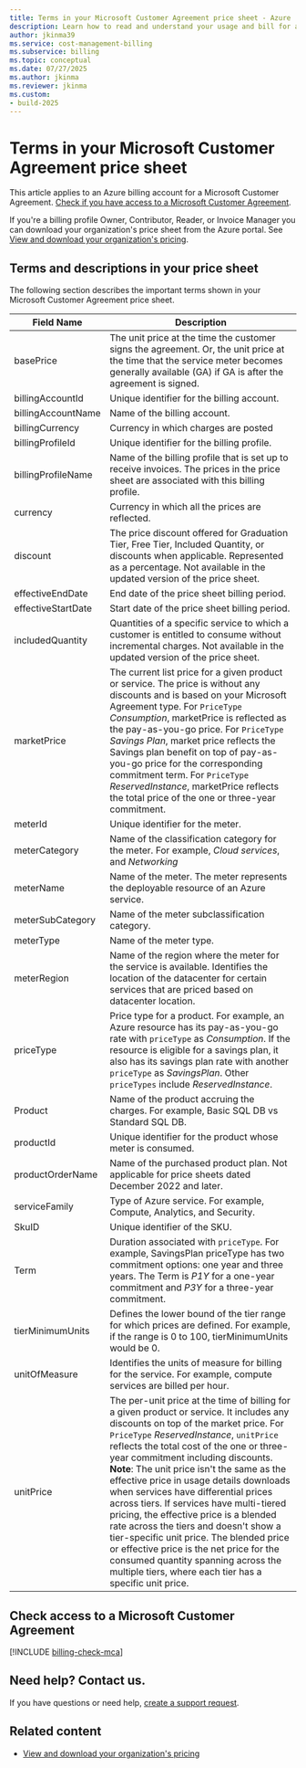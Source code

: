 ```yaml
---
title: Terms in your Microsoft Customer Agreement price sheet - Azure
description: Learn how to read and understand your usage and bill for a Microsoft Customer Agreement.
author: jkinma39
ms.service: cost-management-billing
ms.subservice: billing
ms.topic: conceptual
ms.date: 07/27/2025
ms.author: jkinma
ms.reviewer: jkinma
ms.custom:
- build-2025
---
```


# Terms in your Microsoft Customer Agreement price sheet

This article applies to an Azure billing account for a Microsoft Customer Agreement. [Check if you have access to a Microsoft Customer Agreement](#check-access-to-a-microsoft-customer-agreement).

If you're a billing profile Owner, Contributor, Reader, or Invoice Manager you can download your organization's price sheet from the Azure portal. See [View and download your organization's pricing](ea-pricing.md).

## Terms and descriptions in your price sheet

The following section describes the important terms shown in your Microsoft Customer Agreement price sheet.

| **Field Name**   | **Description**   |
| --- | --- |
| basePrice  | The unit price at the time the customer signs the agreement. Or, the unit price at the time that the service meter becomes generally available (GA) if GA is after the agreement is signed. |
| billingAccountId  | Unique identifier for the billing account.   |
| billingAccountName  | Name of the billing account.  |
| billingCurrency | Currency in which charges are posted |
| billingProfileId  | Unique identifier for the billing profile.   |
| billingProfileName  | Name of the billing profile that is set up to receive invoices. The prices in the price sheet are associated with this billing profile. |
| currency | Currency in which all the prices are reflected. |
| discount | The price discount offered for Graduation Tier, Free Tier, Included Quantity, or discounts when applicable. Represented as a percentage. Not available in the updated version of the price sheet. |
| effectiveEndDate  | End date of the price sheet billing period. |
| effectiveStartDate  | Start date of the price sheet billing period. |
| includedQuantity | Quantities of a specific service to which a customer is entitled to consume without incremental charges. Not available in the updated version of the price sheet. |
| marketPrice | The current list price for a given product or service. The price is without any discounts and is based on your Microsoft Agreement type. For `PriceType` _Consumption_, marketPrice is reflected as the pay-as-you-go price. For `PriceType`  _Savings Plan_, market price reflects the Savings plan benefit on top of pay-as-you-go price for the corresponding commitment term. For `PriceType` _ReservedInstance_, marketPrice reflects the total price of the one or three-year commitment. |
| meterId  | Unique identifier for the meter. |
| meterCategory  | Name of the classification category for the meter. For example, _Cloud services_, and _Networking_ |
| meterName  | Name of the meter. The meter represents the deployable resource of an Azure service. |
| meterSubCategory  | Name of the meter subclassification category.  |
| meterType  |  Name of the meter type. |
| meterRegion  | Name of the region where the meter for the service is available. Identifies the location of the datacenter for certain services that are priced based on datacenter location.    |
| priceType | Price type for a product. For example, an Azure resource has its pay-as-you-go rate with `priceType` as *Consumption*. If the resource is eligible for a savings plan, it also has its savings plan rate with another `priceType` as *SavingsPlan*. Other `priceTypes` include *ReservedInstance*. |
| Product  | Name of the product accruing the charges. For example, Basic SQL DB vs Standard SQL DB.  |
| productId  | Unique identifier for the product whose meter is consumed. |
| productOrderName  | Name of the purchased product plan. Not applicable for price sheets dated December 2022 and later.|
| serviceFamily  | Type of Azure service. For example, Compute, Analytics, and Security. |
| SkuID | Unique identifier of the SKU. |
| Term | Duration associated with `priceType`. For example, SavingsPlan priceType has two commitment options: one year and three years. The Term is *P1Y* for a one-year commitment and *P3Y* for a three-year commitment.  |
| tierMinimumUnits  | Defines the lower bound of the tier range for which prices are defined. For example, if the range is 0 to 100, tierMinimumUnits would be 0.  |
| unitOfMeasure  | Identifies the units of measure for billing for the service. For example, compute services are billed per hour. |
| unitPrice  | The per-unit price at the time of billing for a given product or service. It includes any discounts on top of the market price. For `PriceType` *ReservedInstance*, `unitPrice` reflects the total cost of the one or three-year commitment including discounts. **Note**: The unit price isn't the same as the effective price in usage details downloads when services have differential prices across tiers. If services have multi-tiered pricing, the effective price is a blended rate across the tiers and doesn't show a tier-specific unit price. The blended price or effective price is the net price for the consumed quantity spanning across the multiple tiers, where each tier has a specific unit price.|

## Check access to a Microsoft Customer Agreement
[!INCLUDE [billing-check-mca](../../../includes/billing-check-mca.md)]

## Need help? Contact us.

If you have questions or need help, [create a support request](https://go.microsoft.com/fwlink/?linkid=2083458).

## Related content

- [View and download your organization's pricing](ea-pricing.md)
